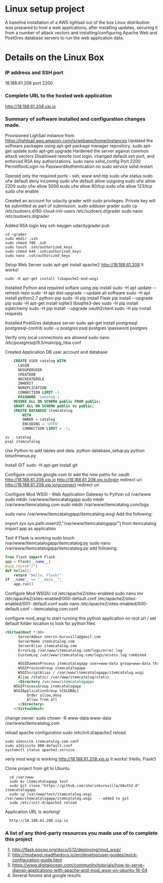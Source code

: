 # Linux setup project
A baseline installation of a AWS lightsail out of the box Linux distribution was prepared to host a web applications, after installing updates, securing it from a number of attack vectors and installing/configuring Apache Web and PostGres database servers to run the web application data.

# Details on the Linux Box

### IP address and SSH port
18.188.61.208 port 2200

### Complete URL to the hosted web application
http://18.188.61.208.xip.io

### Summary of software installed and configuration changes made.
Provisioned LighSail instance from https://lightsail.aws.amazon.com/ls/webapp/home/instances
Updated the software packages using apt-get package manager repository.
    sudo apt-get update
    sudo apt-get upgrade
Hardened the server against common attack vectors
Disallowed remote root login, changed default ssh port, and enforced RSA key authorizations.
    sudo nano sshd_config
      Port 2200
      PermitRootLogin no
      PasswordAuthentication no
    sudo service sshd restart

Opened only the required ports - ssh, www and ntp
    sudo ufw status
    sudo ufw default deny incoming
    sudo ufw default allow outgoing
    sudo ufw allow 2200
    sudo ufw allow 5000
    sudo ufw allow 80/tcp
    sudo ufw allow 123/tcp
    sudo ufw enable

Created an account for udacity grader with sudo privileges.  Private key will be submitted as part of submission.
    sudo adduser grader
    sudo cp /etc/sudoers.d/90-cloud-init-users /etc/sudoers.d/grader
    sudo nano /etc/sudoers.d/grader

Added RSA login key 
    ssh-keygen
    udacitygrader.pub

    cd ~grader
    sudo mkdir .ssh
    sudo chmod 700 .ssh
    sudo touch .ssh/authorized_keys
    sudo chmod 644 .ssh/authorized_keys
    sudo nano .ssh/authorized_keys

Setup Web Server
    sudo apt-get install apache2
    http://18.188.61.208
    It works!

    sudo -H apt-get install libapache2-mod-wsgi

Installed Python and required softare using pip install
    sudo -H apt update	            --refresh repo
    sudo -H apt dist-upgrade       --update all software
    sudo -H apt install python2.7 python-pip
    sudo -H pip install Flask
    pip install --upgrade pip
    sudo -H apt-get install sqlite3 libsqlite3-dev
    sudo -H pip install sqlalchemy
    sudo -H pip install --upgrade oauth2client
    sudo -H pip install requests

Installed PostGres database server
    sudo apt-get install postgresql postgresql-contrib
    sudo -u postgres psql postgres
    \password postgres

Verify only local connections are allowed
    sudo nano /etc/postgresql/9.5/main/pg_hba.conf 

Created Application DB user account and database
```sql
    CREATE USER catalog WITH
      LOGIN
      NOSUPERUSER
      CREATEDB
      NOCREATEROLE
      INHERIT
      NOREPLICATION
      CONNECTION LIMIT -1
      PASSWORD 'catalog';
    REVOKE ALL ON SCHEMA public FROM public;
    GRANT ALL ON SCHEMA public to public;
    CREATE DATABASE itemcatalog
        WITH 
        OWNER = catalog
        ENCODING = 'UTF8'
        CONNECTION LIMIT = -1;
```
    su - catalog
    psql itemcatalog

Use Python to add tables and data.
    python database_setup.py
    python lotsofmenus.py

Install GIT
sudo -H apt-get install git


Configure console.google.com to add the new paths for oauth
    http://18.188.61.208.xip.io
    http://18.188.61.208.xip.io/login   redirect uri
    http://18.188.61.208.xip.io/gconnect redirect uri


Configure Mod WSGI - Web Application Gateway to Python
  cd /var/www
  sudo mkdir /var/www/itemcatalogapp
  sudo mkdir /var/www/itemcatalog.com
  sudo mkdir /var/www/itemcatalog.com/logs

  sudo nano /var/www/itemcatalogapp/itemcatalog.wsgi
  Add the following:

  import sys
  sys.path.insert(0,"/var/www/itemcatalogapp/")
  from itemcatalog import app as application


Test if Flask is working
  sudo touch /var/www/itemcatalogapp/itemcatalog.py
  sudo nano /var/www/itemcatalogapp/itemcatalog.py
  add following:
  ```python
  from flask import Flask
  app = Flask(__name__)
  @app.route("/")
  def hello():
      return "Hello, Flask!"
  if __name__ == "__main__":
      app.run()
```
Configure Mod WSGIU
    cd /etc/apache2/sites-enabled
    sudo nano mv /etc/apache2/sites-enabled/000-default.conf  /etc/apache2/sites-enabled/001-
    default.conf
    sudo nano /etc/apache2/sites-enabled/000-default.conf   --itemcatalog.com.conf

configure mod_wsgi to start running this python application
on root url /
set default folder location to look for python files
```html
<VirtualHost *:80>
      ServerAdmin sherin.kuruvilla@gmail.com
      ServerName itemcatalog.com
      ServerAlias itemcatalog.com
      ErrorLog /var/www/itemcatalog.com/logs/error.log
      CustomLog /var/www/itemcatalog.com/logs/access.log combined

      WSGIDaemonProcess itemcatalogapp user=www-data group=www-data threads=5
      WSGIProcessGroup itemcatalogapp
      WSGIScriptAlias / /var/www/itemcatalogapp/itemcatalog.wsgi
      Alias /static/ /var/www/itemcatalog/static
      <Directory /var/www/itemcatalogapp>
    WSGIProcessGroup itemcatalogapp
    WSGIApplicationGroup %{GLOBAL}
          Order allow,deny
          Allow from all
      </Directory>
    </VirtualHost>
```
change owner:
    sudo chown -R www-data:www-data /var/www/itemcatalog.com

reload apache configuration
    sudo /etc/init.d/apache2 reload

    sudo a2ensite itemcatalog.com.conf
    sudo a2dissite 000-default.conf
    systemctl status apache2.service

veriy mod wsgi is working
http://18.188.61.208.xip.io
 It works!   (Hello, Flask!)

Clone project from git to Ubuntu
```linux
  cd /var/www
  sudo mv itemcatalogapp test
  sudo git clone "https://github.com/sherinkuruvilla/OAuth2.0" itemcatalogapp
  sudo cp /var/www/test/itemcatalog.wsgi /var/www/itemcatalogapp/itemcatalog.wsgi   --added to git
  sudo /etc/init.d/apache2 reload
```

Application URL is working!
```html
  http://18.188.61.208.xip.io
```


### A list of any third-party resources you made use of to complete this project
1. http://flask.pocoo.org/docs/0.12/deploying/mod_wsgi/
2. http://modwsgi.readthedocs.io/en/develop/user-guides/quick-configuration-guide.html
3. https://www.digitalocean.com/community/tutorials/how-to-serve-django-applications-with-apache-and-mod_wsgi-on-ubuntu-16-04
4. Several forums and google results
